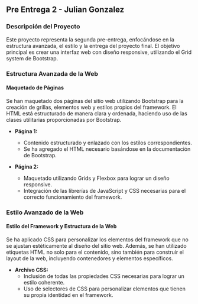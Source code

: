 ## Pre Entrega 2 - Julian Gonzalez

### Descripción del Proyecto

Este proyecto representa la segunda pre-entrega, enfocándose en la estructura avanzada, el estilo y la entrega del proyecto final. El objetivo principal es crear una interfaz web con diseño responsive, utilizando el Grid system de Bootstrap.

### Estructura Avanzada de la Web

#### Maquetado de Páginas

Se han maquetado dos páginas del sitio web utilizando Bootstrap para la creación de grillas, elementos web y estilos propios del framework. El HTML está estructurado de manera clara y ordenada, haciendo uso de las clases utilitarias proporcionadas por Bootstrap.

- **Página 1:**
  - Contenido estructurado y enlazado con los estilos correspondientes.
  - Se ha agregado el HTML necesario basándose en la documentación de Bootstrap.

- **Página 2:**
  - Maquetado utilizando Grids y Flexbox para lograr un diseño responsive.
  - Integración de las librerías de JavaScript y CSS necesarias para el correcto funcionamiento del framework.

### Estilo Avanzado de la Web

#### Estilo del Framework y Estructura de la Web

Se ha aplicado CSS para personalizar los elementos del framework que no se ajustan estéticamente al diseño del sitio web. Además, se han utilizado etiquetas HTML no solo para el contenido, sino también para construir el layout de la web, incluyendo contenedores y elementos específicos.

- **Archivo CSS:**
  - Inclusión de todas las propiedades CSS necesarias para lograr un estilo coherente.
  - Uso de selectores de CSS para personalizar elementos que tienen su propia identidad en el framework.
